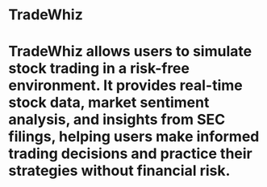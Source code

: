 # TradeWhiz
# TradeWhiz allows users to simulate stock trading in a risk-free environment. It provides real-time stock data, market sentiment analysis, and insights from SEC filings, helping users make informed trading decisions and practice their strategies without financial risk.







